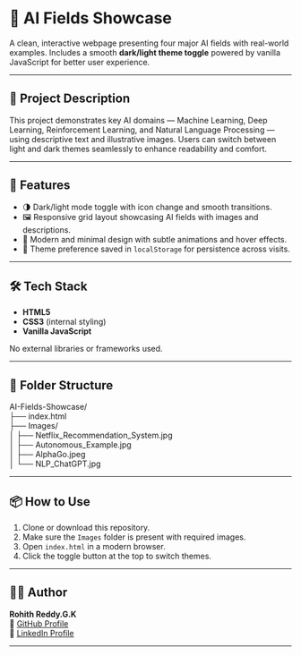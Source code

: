 # 🤖 AI Fields Showcase

A clean, interactive webpage presenting four major AI fields with real-world examples. Includes a smooth **dark/light theme toggle** powered by vanilla JavaScript for better user experience.

---

## 📌 Project Description

This project demonstrates key AI domains — Machine Learning, Deep Learning, Reinforcement Learning, and Natural Language Processing — using descriptive text and illustrative images. Users can switch between light and dark themes seamlessly to enhance readability and comfort.

---

## 🚀 Features

- 🌗 Dark/light mode toggle with icon change and smooth transitions.
- 🖼️ Responsive grid layout showcasing AI fields with images and descriptions.
- 🎨 Modern and minimal design with subtle animations and hover effects.
- 💾 Theme preference saved in `localStorage` for persistence across visits.

---

## 🛠️ Tech Stack

- **HTML5**
- **CSS3** (internal styling)
- **Vanilla JavaScript**

No external libraries or frameworks used.

---

## 📂 Folder Structure

AI-Fields-Showcase/  
├── index.html  
├── Images/  
│   ├── Netflix_Recommendation_System.jpg  
│   ├── Autonomous_Example.jpg  
│   ├── AlphaGo.jpeg  
│   └── NLP_ChatGPT.jpg  

---

## 📦 How to Use

1. Clone or download this repository.  
2. Make sure the `Images` folder is present with required images.  
3. Open `index.html` in a modern browser.  
4. Click the toggle button at the top to switch themes.

---

### 

## 🙋‍♂️ Author

**Rohith Reddy.G.K**  
🔗 [GitHub Profile](https://github.com/RohithReddyGK)  
🔗 [LinkedIn Profile](https://www.linkedin.com/in/rohithreddygk)

---

